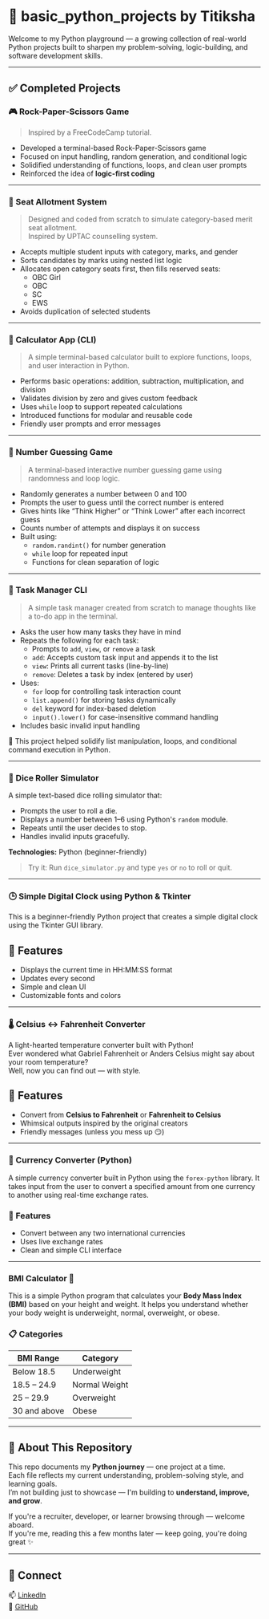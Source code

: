 # 🐍 basic_python_projects by Titiksha

Welcome to my Python playground — a growing collection of real-world Python projects built to sharpen my problem-solving, logic-building, and software development skills.

---

## ✅ Completed Projects

### 🎮 Rock-Paper-Scissors Game
> Inspired by a FreeCodeCamp tutorial.

- Developed a terminal-based Rock-Paper-Scissors game  
- Focused on input handling, random generation, and conditional logic  
- Solidified understanding of functions, loops, and clean user prompts  
- Reinforced the idea of **logic-first coding**

---

### 🧠 Seat Allotment System
> Designed and coded from scratch to simulate category-based merit seat allotment.  
> Inspired by UPTAC counselling system.

- Accepts multiple student inputs with category, marks, and gender  
- Sorts candidates by marks using nested list logic  
- Allocates open category seats first, then fills reserved seats:
  - OBC Girl
  - OBC
  - SC
  - EWS  
- Avoids duplication of selected students

---

### 🧮 Calculator App (CLI)
> A simple terminal-based calculator built to explore functions, loops, and user interaction in Python.

- Performs basic operations: addition, subtraction, multiplication, and division  
- Validates division by zero and gives custom feedback  
- Uses `while` loop to support repeated calculations  
- Introduced functions for modular and reusable code  
- Friendly user prompts and error messages

---

### 🔢 Number Guessing Game
> A terminal-based interactive number guessing game using randomness and loop logic.

- Randomly generates a number between 0 and 100  
- Prompts the user to guess until the correct number is entered  
- Gives hints like “Think Higher” or “Think Lower” after each incorrect guess  
- Counts number of attempts and displays it on success  
- Built using:
  - `random.randint()` for number generation  
  - `while` loop for repeated input  
  - Functions for clean separation of logic

---

### 📝 Task Manager CLI
> A simple task manager created from scratch to manage thoughts like a to-do app in the terminal.

- Asks the user how many tasks they have in mind
- Repeats the following for each task:
  - Prompts to `add`, `view`, or `remove` a task
  - `add`: Accepts custom task input and appends it to the list  
  - `view`: Prints all current tasks (line-by-line)
  - `remove`: Deletes a task by index (entered by user)
- Uses:
  - `for` loop for controlling task interaction count  
  - `list.append()` for storing tasks dynamically  
  - `del` keyword for index-based deletion  
  - `input().lower()` for case-insensitive command handling
- Includes basic invalid input handling

🧠 This project helped solidify list manipulation, loops, and conditional command execution in Python.

---

### 🎲 Dice Roller Simulator

A simple text-based dice rolling simulator that:
- Prompts the user to roll a die.
- Displays a number between 1–6 using Python's `random` module.
- Repeats until the user decides to stop.
- Handles invalid inputs gracefully.

**Technologies:** Python (beginner-friendly)

> Try it: Run `dice_simulator.py` and type `yes` or `no` to roll or quit.

---

### 🕒 Simple Digital Clock using Python & Tkinter

This is a beginner-friendly Python project that creates a simple digital clock using the Tkinter GUI library.

## 📌 Features
- Displays the current time in HH:MM:SS format
- Updates every second
- Simple and clean UI
- Customizable fonts and colors

---

### 🌡️ Celsius ↔️ Fahrenheit Converter

A light-hearted temperature converter built with Python!  
Ever wondered what Gabriel Fahrenheit or Anders Celsius might say about your room temperature?  
Well, now you can find out — with style.

## 🚀 Features

- Convert from **Celsius to Fahrenheit** or **Fahrenheit to Celsius**
- Whimsical outputs inspired by the original creators
- Friendly messages (unless you mess up 😏)

---


### 💱 Currency Converter (Python)

A simple currency converter built in Python using the `forex-python` library. It takes input from the user to convert a specified amount from one currency to another using real-time exchange rates.

### 🚀 Features

- Convert between any two international currencies
- Uses live exchange rates
- Clean and simple CLI interface

---

### BMI Calculator 🧮

This is a simple Python program that calculates your **Body Mass Index (BMI)** based on your height and weight. It helps you understand whether your body weight is underweight, normal, overweight, or obese.

### 📋 Categories

| BMI Range       | Category       |
|-----------------|----------------|
| Below 18.5      | Underweight    |
| 18.5 – 24.9     | Normal Weight  |
| 25 – 29.9       | Overweight     |
| 30 and above    | Obese          |

---



## 📌 About This Repository

This repo documents my **Python journey** — one project at a time.  
Each file reflects my current understanding, problem-solving style, and learning goals.  
I’m not building just to showcase — I'm building to **understand, improve, and grow**.

If you're a recruiter, developer, or learner browsing through — welcome aboard.  
If you're me, reading this a few months later — keep going, you're doing great ✨

---

## 🤝 Connect

📫 [LinkedIn](https://www.linkedin.com/in/titiksha-508608311/)  
🧠 [GitHub](https://github.com/cosmicTitiksha)
